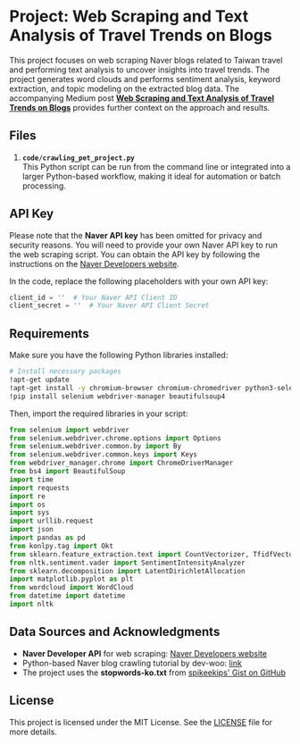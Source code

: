 # Project: Web Scraping and Text Analysis of Travel Trends on Blogs

This project focuses on web scraping Naver blogs related to Taiwan travel and performing text analysis to uncover insights into travel trends. The project generates word clouds and performs sentiment analysis, keyword extraction, and topic modeling on the extracted blog data. The accompanying Medium post [**Web Scraping and Text Analysis of Travel Trends on Blogs**](https://nayeonkwonds.medium.com/web-scraping-and-text-analysis-of-travel-trends-on-blogs-e83a453d34ed) provides further context on the approach and results.

## Files

1. **`code/crawling_pet_project.py`**  
   This Python script can be run from the command line or integrated into a larger Python-based workflow, making it ideal for automation or batch processing.

## API Key

Please note that the **Naver API key** has been omitted for privacy and security reasons. You will need to provide your own Naver API key to run the web scraping script. You can obtain the API key by following the instructions on the [Naver Developers website](https://developers.naver.com/).

In the code, replace the following placeholders with your own API key:

```python
client_id = ''  # Your Naver API Client ID
client_secret = ''  # Your Naver API Client Secret
```

## Requirements

Make sure you have the following Python libraries installed:

```bash
# Install necessary packages
!apt-get update
!apt-get install -y chromium-browser chromium-chromedriver python3-selenium
!pip install selenium webdriver-manager beautifulsoup4
```

Then, import the required libraries in your script:

```python
from selenium import webdriver
from selenium.webdriver.chrome.options import Options
from selenium.webdriver.common.by import By
from selenium.webdriver.common.keys import Keys
from webdriver_manager.chrome import ChromeDriverManager
from bs4 import BeautifulSoup
import time
import requests
import re
import os
import sys
import urllib.request
import json
import pandas as pd
from konlpy.tag import Okt
from sklearn.feature_extraction.text import CountVectorizer, TfidfVectorizer
from nltk.sentiment.vader import SentimentIntensityAnalyzer
from sklearn.decomposition import LatentDirichletAllocation
import matplotlib.pyplot as plt
from wordcloud import WordCloud
from datetime import datetime
import nltk
```

## Data Sources and Acknowledgments

- **Naver Developer API** for web scraping: [Naver Developers website](https://developers.naver.com/)  
- Python-based Naver blog crawling tutorial by dev-woo: [link](https://developer-woo.tistory.com/60#google_vignette)  
- The project uses the **stopwords-ko.txt** from [spikeekips' Gist on GitHub](https://gist.github.com/spikeekips/40eea22ef4a89f629abd87eed535ac6a)

## License

This project is licensed under the MIT License. See the [LICENSE](https://github.com/KwonNayeon/medium-post-projects/blob/main/LICENSE) file for more details.